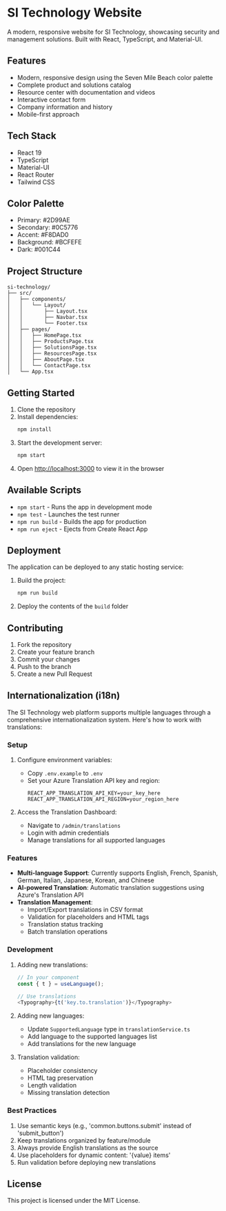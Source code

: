# SI Technology Website

A modern, responsive website for SI Technology, showcasing security and management solutions. Built with React, TypeScript, and Material-UI.

## Features

- Modern, responsive design using the Seven Mile Beach color palette
- Complete product and solutions catalog
- Resource center with documentation and videos
- Interactive contact form
- Company information and history
- Mobile-first approach

## Tech Stack

- React 19
- TypeScript
- Material-UI
- React Router
- Tailwind CSS

## Color Palette

- Primary: #2D99AE
- Secondary: #0C5776
- Accent: #F8DAD0
- Background: #BCFEFE
- Dark: #001C44

## Project Structure

```
si-technology/
├── src/
│   ├── components/
│   │   └── Layout/
│   │       ├── Layout.tsx
│   │       ├── Navbar.tsx
│   │       └── Footer.tsx
│   ├── pages/
│   │   ├── HomePage.tsx
│   │   ├── ProductsPage.tsx
│   │   ├── SolutionsPage.tsx
│   │   ├── ResourcesPage.tsx
│   │   ├── AboutPage.tsx
│   │   └── ContactPage.tsx
│   └── App.tsx
```

## Getting Started

1. Clone the repository
2. Install dependencies:
   ```bash
   npm install
   ```
3. Start the development server:
   ```bash
   npm start
   ```
4. Open [http://localhost:3000](http://localhost:3000) to view it in the browser

## Available Scripts

- `npm start` - Runs the app in development mode
- `npm test` - Launches the test runner
- `npm run build` - Builds the app for production
- `npm run eject` - Ejects from Create React App

## Deployment

The application can be deployed to any static hosting service:

1. Build the project:
   ```bash
   npm run build
   ```
2. Deploy the contents of the `build` folder

## Contributing

1. Fork the repository
2. Create your feature branch
3. Commit your changes
4. Push to the branch
5. Create a new Pull Request

## Internationalization (i18n)

The SI Technology web platform supports multiple languages through a comprehensive internationalization system. Here's how to work with translations:

### Setup

1. Configure environment variables:
   - Copy `.env.example` to `.env`
   - Set your Azure Translation API key and region:
     ```
     REACT_APP_TRANSLATION_API_KEY=your_key_here
     REACT_APP_TRANSLATION_API_REGION=your_region_here
     ```

2. Access the Translation Dashboard:
   - Navigate to `/admin/translations`
   - Login with admin credentials
   - Manage translations for all supported languages

### Features

- **Multi-language Support**: Currently supports English, French, Spanish, German, Italian, Japanese, Korean, and Chinese
- **AI-powered Translation**: Automatic translation suggestions using Azure's Translation API
- **Translation Management**:
  - Import/Export translations in CSV format
  - Validation for placeholders and HTML tags
  - Translation status tracking
  - Batch translation operations

### Development

1. Adding new translations:
   ```typescript
   // In your component
   const { t } = useLanguage();
   
   // Use translations
   <Typography>{t('key.to.translation')}</Typography>
   ```

2. Adding new languages:
   - Update `SupportedLanguage` type in `translationService.ts`
   - Add language to the supported languages list
   - Add translations for the new language

3. Translation validation:
   - Placeholder consistency
   - HTML tag preservation
   - Length validation
   - Missing translation detection

### Best Practices

1. Use semantic keys (e.g., 'common.buttons.submit' instead of 'submit_button')
2. Keep translations organized by feature/module
3. Always provide English translations as the source
4. Use placeholders for dynamic content: '{value} items'
5. Run validation before deploying new translations

## License

This project is licensed under the MIT License.
